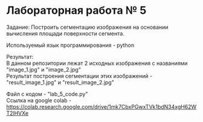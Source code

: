 # Лабораторная работа № 5
Задание: Построить  сегментацию  изображения  на  основании  вычисления  площади  поверхности сегмента.

Используемый язык программирования - python


Результат: \
В данном репозитории лежат 2 исходных изображения с названиями "image_1.jpg" и "image_2.jpg" \
Результат построения сегментации этих изображений - "result_image_1.jpg" и "result_image_2.jpg"

Файл с кодом - "lab_5_code.py" \
Ссылка на google colab - https://colab.research.google.com/drive/1mk7CbxPGwxTVk1bdN34xgH62WT2lHVXe
